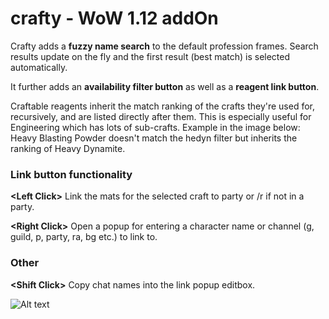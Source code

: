 # crafty - WoW 1.12 addOn 

Crafty adds a **fuzzy name search** to the default profession frames. Search results update on the fly and the first result (best match) is selected automatically.

It further adds an **availability filter button** as well as a **reagent link button**.

Craftable reagents inherit the match ranking of the crafts they're used for, recursively, and are listed directly after them. This is especially useful for Engineering which has lots of sub-crafts. Example in the image below: Heavy Blasting Powder doesn't match the hedyn filter but inherits the ranking of Heavy Dynamite.

### Link button functionality
**\<Left Click>** Link the mats for the selected craft to party or /r if not in a party.

**\<Right Click>** Open a popup for entering a character name or channel (g, guild, p, party, ra, bg etc.) to link to.

### Other
**\<Shift Click>** Copy chat names into the link popup editbox.

![Alt text](http://i.imgur.com/wzHbUri.png)